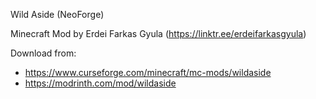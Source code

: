Wild Aside (NeoForge)

Minecraft Mod by Erdei Farkas Gyula (https://linktr.ee/erdeifarkasgyula)

Download from:
- https://www.curseforge.com/minecraft/mc-mods/wildaside
- https://modrinth.com/mod/wildaside